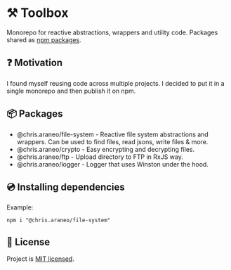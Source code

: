 # ⚒️ Toolbox

Monorepo for reactive abstractions, wrappers and utility code.
Packages shared as [npm packages](https://www.npmjs.com/~chris.araneo).

## ❓ Motivation

I found myself reusing code across multiple projects. I decided to put it in a single monorepo and then publish it on npm.

## 📦 Packages

- @chris.araneo/file-system - Reactive file system abstractions and wrappers. Can be used to find files, read jsons, write files & more.
- @chris.araneo/crypto - Easy encrypting and decrypting files.
- @chris.araneo/ftp - Upload directory to FTP in RxJS way.
- @chris.araneo/logger - Logger that uses Winston under the hood.

## 💿 Installing dependencies

Example:

```
npm i "@chris.araneo/file-system"
```

## 📜 License

Project is [MIT licensed](LICENSE).
